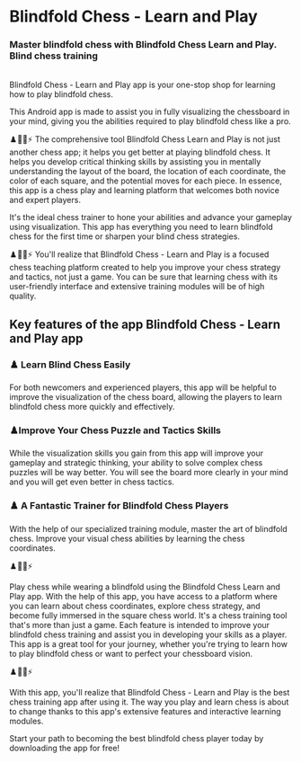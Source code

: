 # Blindfold Chess - Learn and Play
### Master blindfold chess with Blindfold Chess Learn and Play. Blind chess training
<br/>
Blindfold Chess - Learn and Play app is your one-stop shop for learning how to play blindfold chess. 

This Android app is made to assist you in fully visualizing the chessboard in your mind, giving you the abilities required to play blindfold chess like a pro.

♟️🧐✨⚡
The comprehensive tool Blindfold Chess Learn and Play is not just another chess app; it helps you get better at playing blindfold chess. It helps you develop critical thinking skills by assisting you in mentally understanding the layout of the board, the location of each coordinate, the color of each square, and the potential moves for each piece. In essence, this app is a chess play and learning platform that welcomes both novice and expert players.

It's the ideal chess trainer to hone your abilities and advance your gameplay using visualization. This app has everything you need to learn blindfold chess for the first time or sharpen your blind chess strategies.

♟️🧐✨⚡
You'll realize that Blindfold Chess - Learn and Play is a focused chess teaching platform created to help you improve your chess strategy and tactics, not just a game. You can be sure that learning chess with its user-friendly interface and extensive training modules will be of high quality.

<h2>Key features of the app Blindfold Chess - Learn and Play app</h2>

<h3>♟️ Learn Blind Chess Easily</h3>
For both newcomers and experienced players, this app will be helpful to improve the visualization of the chess board, allowing the players to learn blindfold chess more quickly and effectively.

<h3>♟️Improve Your Chess Puzzle and Tactics Skills</h3>
While the visualization skills you gain from this app will improve your gameplay and strategic thinking, your ability to solve complex chess puzzles will be way better. You will see the board more clearly in your mind and you will get even better in chess tactics. 

<h3>♟️ A Fantastic Trainer for Blindfold Chess Players</h3>
With the help of our specialized training module, master the art of blindfold chess. Improve your visual chess abilities by learning the chess coordinates.

♟️🧐✨⚡

Play chess while wearing a blindfold using the Blindfold Chess Learn and Play app. With the help of this app, you have access to a platform where you can learn about chess coordinates, explore chess strategy, and become fully immersed in the square chess world. It's a chess training tool that's more than just a game. Each feature is intended to improve your blindfold chess training and assist you in developing your skills as a player. This app is a great tool for your journey, whether you're trying to learn how to play blindfold chess or want to perfect your chessboard vision.

♟️🧐✨⚡

With this app, you'll realize that Blindfold Chess - Learn and Play is the best chess training app after using it. The way you play and learn chess is about to change thanks to this app's extensive features and interactive learning modules.

Start your path to becoming the best blindfold chess player today by downloading the app for free!

